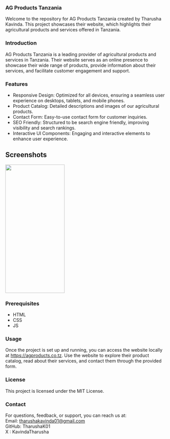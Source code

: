 ### AG Products Tanzania
Welcome to the repository for AG Products Tanzania created by Tharusha Kavinda. This project showcases their website, which highlights their agricultural products and services offered in Tanzania.
### Introduction
AG Products Tanzania is a leading provider of agricultural products and services in Tanzania. Their website serves as an online presence to showcase their wide range of products, provide information about their services, and facilitate customer engagement and support.
### Features
-	Responsive Design: Optimized for all devices, ensuring a seamless user experience on desktops, tablets, and mobile phones.
-	Product Catalog: Detailed descriptions and images of our agricultural products.
-	Contact Form: Easy-to-use contact form for customer inquiries.
-	SEO Friendly: Structured to be search engine friendly, improving visibility and search rankings.
-	Interactive UI Components: Engaging and interactive elements to enhance user experience.

## Screenshots

<img src="Screenshots/Chats.png" width="185" height="400"> 


### Prerequisites
-	HTML
-	CSS
-	JS
### Usage
Once the project is set up and running, you can access the website locally at https://agproducts.co.tz. Use the website to explore their product catalog, read about their services, and contact them through the provided form.

### License
This project is licensed under the MIT License.
### Contact
For questions, feedback, or support, you can reach us at:</br>
Email: tharushakavinda01@gmail.com</br>
GitHub: TharushaK01</br>
X : KavindaTharusha</br>
